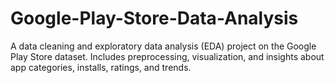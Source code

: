 # Google-Play-Store-Data-Analysis
A data cleaning and exploratory data analysis (EDA) project on the Google Play Store dataset. Includes preprocessing, visualization, and insights about app categories, installs, ratings, and trends.
